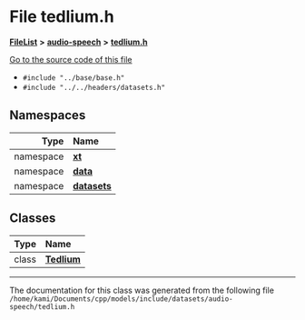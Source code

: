 

# File tedlium.h



[**FileList**](files.md) **>** [**audio-speech**](dir_3f959236e5b642d039994a38a6e55324.md) **>** [**tedlium.h**](tedlium_8h.md)

[Go to the source code of this file](tedlium_8h_source.md)



* `#include "../base/base.h"`
* `#include "../../headers/datasets.h"`













## Namespaces

| Type | Name |
| ---: | :--- |
| namespace | [**xt**](namespacext.md) <br> |
| namespace | [**data**](namespacext_1_1data.md) <br> |
| namespace | [**datasets**](namespacext_1_1data_1_1datasets.md) <br> |


## Classes

| Type | Name |
| ---: | :--- |
| class | [**Tedlium**](classxt_1_1data_1_1datasets_1_1Tedlium.md) <br> |



















































------------------------------
The documentation for this class was generated from the following file `/home/kami/Documents/cpp/models/include/datasets/audio-speech/tedlium.h`


